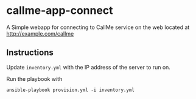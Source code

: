 # callme-app-connect
A Simple webapp for connecting to CallMe service on the web located at http://example.com/callme

## Instructions

Update `inventory.yml` with the IP address of the server to run on.

Run the playbook with
```
ansible-playbook provision.yml -i inventory.yml
```
